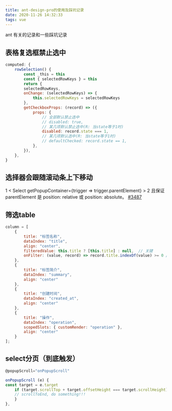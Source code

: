 ```yaml
---
title: ant-design-pro的使用及踩坑记录
date: 2020-11-26 14:32:33
tags: vue
---
```


ant 有关的记录和一些踩坑记录

<!-- more -->

## 表格复选框禁止选中

```js
computed: {
    rowSelection() {
        const _this = this
        const { selectedRowKeys } = this
        return {
        selectedRowKeys,
        onChange: (selectedRowKeys) => {
            this.selectedRowKeys = selectedRowKeys
        },
        getCheckboxProps: (record) => ({
            props: {
                // 全部默认禁止选中
                // disabled: true,
                // 某几项默认禁止选中(R: 当state等于1时)
                disabled: record.state === 1,
                // 某几项默认选中(R: 当state等于1时)
                // defaultChecked: record.state == 1,
            },
        }),
    },
}
```

## 选择器会跟随滚动条上下移动

1 < Select getPopupContainer={trigger => trigger.parentElement} >
2 且保证 parentElement 是 position: relative 或 position: absolute。
[#3487](https://github.com/ant-design/ant-design/issues/3487)

## 筛选table

```js
column = [
    {
        title: "标签名称",
        dataIndex: "title",
        align: "center",
        filteredValue: this.title ? [this.title] : null,  // 关键
        onFilter: (value, record) => record.title.indexOf(value) >= 0 // 关键
    },
    {
        title: "标签简介",
        dataIndex: "summary",
        align: "center"
    },
    {
        title: "创建时间",
        dataIndex: "created_at",
        align: "center"
    },
    {
        title: "操作",
        dataIndex: "operation",
        scopedSlots: { customRender: "operation" },
        align: "center"
    }
];
```

## select分页（到底触发）

```js
@popupScroll="onPopupScroll"

onPopupScroll (e) {
const target = e.target
    if (target.scrollTop + target.offsetHeight === target.scrollHeight) {
    // scrollToEnd, do something!!!
    }
},
```
